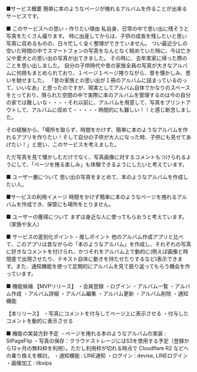 ■サービス概要
簡単に本のようなページが捲れるアルバムを作ることが出来るサービスです。

■ このサービスへの思い・作りたい理由
私自身、日常の中で思い出に残そうと写真をたくさん撮ります。
特に出産してからは、子供の成長を残したいと思い写真に収めるものの、日々忙しく全く整理ができていません。
つい最近少しの空いた時間の中でスマートフォンの写真をなんとなく眺めていた時に、今は亡き父や愛犬との思い出の写真が出てきました。
その時に、去年実家に帰った際のことを思い出しました。
自分の子供時代や昔の家族全員の写真が大きなアルバムに何冊もまとめられており、１ページ１ページ捲りながら、昔を懐かしみ、思いを馳せました。
「昔の家族との思い出が１冊のアルバムに詰まっているのって、いいなあ」と思ったのですが、現実としてアルバム自体でかなりのスペースをとっており、限られた空間の中で実際に本のアルバムを管理するのは今の自分の家では難しいな・・・・それ以前に、アルバムを用意して、写真をプリントアウトして、アルバムに収めて・・・・・時間的にも難しい！！と感じ断念しました。

その経験から、「場所を取らず、時間をかけず、簡単に本のようなアルバムを作れるアプリを作りたい！そして自分の子供が大人になった時、子供にも見せてあげたい！」と思い、このサービスを考えました。

ただ写真を見て懐かしむだけでなく、写真画像に対するコメントもつけられるようにして、「ページを捲る楽しみ」も体験できるようにしたいと考えています。

■ ユーザー層について
思い出の写真をまとめて、本のようなアルバムを作成したい人。

■サービスの利用イメージ
時間をかけず簡単に本のようなページを捲れるアルバムを作成でき、保管にも場所をとりません。

■ ユーザーの獲得について
まずは身近な人に使ってもらおうと考えています。（家族や友人）

■ サービスの差別化ポイント・推しポイント
他のアルバム作成アプリと比べて、このアプリは昔ながらの「本のようなアルバム」を作成し、それぞれの写真に好きなコメントを付けられ、かつそれをアルバム上で動的に(例えば画像と時間差で出現させたり、テキスト自体に動きを持たせたりするなど)表示できます。また、通知機能を使って定期的にアルバムを見て振り返ってもらう機会を作っています。

■ 機能候補
  【MVPリリース】
  ・会員登録
  ・ログイン
  ・アルバム一覧
  ・アルバム作成
  ・アルバム詳細
  ・アルバム編集
  ・アルバム更新
  ・アルバム削除
  ・通知機能

  【本リリース】
  ・写真にコメントを付与してページ上に表示させる
  ・付与したコメントを動的に表示させる

■ 機能の実装方針予定
・ページを捲れる本のようなアルバムの実装 : StPageFlip
・写真の保存：クラウドストレージにはS3を使用する予定（登録から12ヶ月の無料枠を利用）。ただし利用枠が切れる時点で Cloudflare R2 などへの乗り換えを検討。
・通知機能 : LINE通知
・ログイン : devise, LINEログイン
・画像加工 : libvips